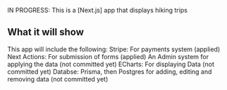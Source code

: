 IN PROGRESS: This is a [Next.js] app that displays hiking trips

## What it will show
This app will include the following:
Stripe: For payments system (applied)
Next Actions: For submission of forms (applied)
An Admin system for applying the data (not committed yet)
ECharts: For displaying Data (not committed yet)
Databse: Prisma, then Postgres for adding, editing and removing data (not committed yet)
